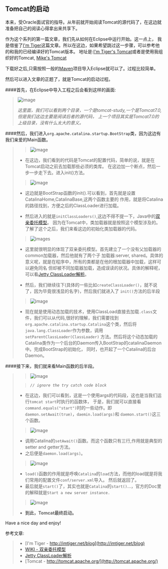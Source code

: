 Tomcat的启动
---
本来，受Oracle面试官的指导。从年前就开始阅读Tomcat的源代码了，在这边就准备把自己的阅读心得拿出来共享下。

作为这个系列的第一篇文章，我们先从如何在Eclipse中运行开始。这一点上，
我是借鉴了[I'm Tiger](http://imtiger.net/blog/2013/10/14/run-tomcat-in-idea-or-eclipse/)这篇文章。所以在这边，如果希望跳过这一步骤，可以参考他的和我的已经编译好的Tomcat版本。
地址是:[I'm Tiger's Tomcat](https://github.com/imtiger/Tomcat)或者是使用我组织好的Tomcat,
[Mike's Tomcat](https://github.com/MikeCoder/MyStudy/tree/master/SourceCode/Tomcat/tomcat7-run)

下载好之后,只需按照一般的[Maven](maven.apache.org)项目导入Eclipse就可以了。过程比较简单。

然后可以进入文章的正题了，就是Tomcat的启动过程。

####首先，在Eclipse中导入工程之后会看到这样的画面:
> ![image](images/2014-02-21-1.png)
>
>*这里面，我们可以看到两个目录，一个是tomcat-study,一个是Tomcat7.0,但是我们这边主要是阅读后者的源代码，
上一个项目其实是Tomcat7.0的上级目录，没有什么太大的意义。*

####然后，我们进入`org.apache.catalina.startup.BootStrap`类，因为这边有我们亲爱的Main函数。
> > ![image](images/2014-02-21-2.png)
>
>+ 在这边，我们看到的代码是Tomcat的配置代码，简单的说，就是在Tomcat启动之前去加载那些必须的类库。
在这边加一个断点，然后一步一步走下去。进入init()方法。
>
> > ![image](images/2014-02-21-3.png)
>
>+ 这边就是BootStrap函数的init().可以看到，首先就是设置CatalinaHome,CatalinaBase,这两个函数主要的
作用，就是将Catalina的路径找到，方便之后的ClassLoader进行加载。
>  
>+ 然后进入的就是`initClassLoaders()`,这边不得不提一下，Java中的[双亲委托模型](http://zh.wikipedia.org/wiki/%E5%A7%94%E6%89%98%E6%A8%A1%E5%BC%8F)。
因为在Tomcat中，类加载器就是按照这个模型涉及的。了解了这个之后，我们来看这边的初始化类加载器的代码。
>
> > ![images](images/2014-02-21-4.png)
>
>+ 这里就很明显的体现了双亲委托模型。首先建立了一个没有父加载器的common加载器，然后他就有了两个子
加载器:server, shared。具体的意义呢，就是在程序中，所有的类都是在他的根加载器中加载，这样可以避免同名
但却被不同加载器加载，造成误读的状况。具体的解释呢，可以看[Jetty ClassLoader解析](http://jiangbo.me/blog/2012/02/14/jetty-classloader/)。
>
>+ 然后，我们继续往下(具体的一些比如`createClassLoader()`，就不说了，因为毕竟很浅显的名字)，然后我们就进入了
`init()`方法的后半段
>
> > ![image](images/2014-02-21-5.png)
>
> + 现在就是使用动态加载的技术，使用ClassLoad直接去加载`.class`文件，我们可以从代码,很好的理解，我们需要找到
`org.apache.catalina.startup.Catalina`这个类，然后将`java.lang.ClassLoader`作为参数，调用`setParentClassLoader(ClassLoader)`
方法。然后将这个动态加载的Catalina类作为一个后台的Daemon传入BootStrap的catalinaDaemon中。完成BootStrap的初始化，
同时，也开起了一个Catalina的后台Daemon。

####接下来，我们就来看Main函数的后半段。
> > ![image](images/2014-02-21-6.png)
>
> > *`// ignore the try catch code block `*
>
> * 在这边，我们可以看到，这是一个使用args的代码段，这也是当我们运行`tomcat start`时执行的函数体，
于是，我们就可以直接看`command.equals("start")`时的一些动作。即`daemon.setAwait(true)`，`daemin.load(args)`和
`daemon.start()`这三个函数。
>
> > ![image](images/2014-02-21-7.png)
>
> + 调用Catalina的`setAwait()`函数。而这个函数只有三行,作用就是典型的setter and getter方法。
> + 之后便是`daemon.load(args)`。
>
> > ![image](images/2014-02-21-8.png)
> 
> + `load()`函数的作用就是呼唤`Catalina`的`load`方法，而他的load就是将我们常用的配置文件`conf/server.xml`导入。
然后就返回了。
> + 最后就是`start()`了，其实也就是`Catalina`的`start()`...，官方的Doc里的解释就是`Start a new server instance.`
>
> > ![image](images/2014-02-21-9.png)
>
> + **到此，Tomcat最终启动。**



Have a nice day and enjoy!


参考文章:
 >+ [I'm Tiger - http://imtiger.net/blog](http://imtiger.net/blog)
 >+ [WIKI - 双亲委托模型](http://zh.wikipedia.org/wiki/%E5%A7%94%E6%89%98%E6%A8%A1%E5%BC%8F)
 >+ [Jetty ClassLoader解析](http://jiangbo.me/blog/2012/02/14/jetty-classloader/)
 >+ [Tomcat - http://tomcat.apache.org/](http://tomcat.apache.org/)